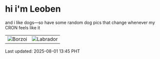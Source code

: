# hi i'm Leoben

and i like dogs—so have some random dog pics that change whenever my CRON feels like it

|  |  |
|--------|----------|
| ![Borzoi](https://random-dog-vercel.vercel.app/api/random-borzoi?v=1754027126) | ![Labrador](https://random-dog-vercel.vercel.app/api/random-labrador?v=1754027126) |

Last updated: 2025-08-01 13:45 PHT
